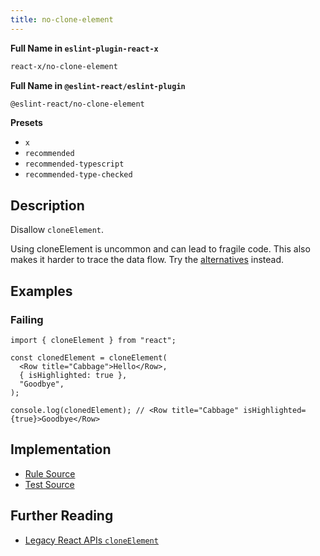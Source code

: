 ```yaml
---
title: no-clone-element
---
```


**Full Name in `eslint-plugin-react-x`**

```sh copy
react-x/no-clone-element
```

**Full Name in `@eslint-react/eslint-plugin`**

```sh copy
@eslint-react/no-clone-element
```

**Presets**

- `x`
- `recommended`
- `recommended-typescript`
- `recommended-type-checked`

## Description

Disallow `cloneElement`.

Using cloneElement is uncommon and can lead to fragile code. This also makes it harder to trace the data flow. Try the [alternatives](https://react.dev/reference/react/cloneElement#alternatives) instead.

## Examples

### Failing

```tsx
import { cloneElement } from "react";

const clonedElement = cloneElement(
  <Row title="Cabbage">Hello</Row>,
  { isHighlighted: true },
  "Goodbye",
);

console.log(clonedElement); // <Row title="Cabbage" isHighlighted={true}>Goodbye</Row>
```

## Implementation

- [Rule Source](https://github.com/Rel1cx/eslint-react/tree/main/packages/plugins/eslint-plugin-react-x/src/rules/no-clone-element.ts)
- [Test Source](https://github.com/Rel1cx/eslint-react/tree/main/packages/plugins/eslint-plugin-react-x/src/rules/no-clone-element.spec.ts)

## Further Reading

- [Legacy React APIs `cloneElement`](https://react.dev/reference/react/cloneElement)
